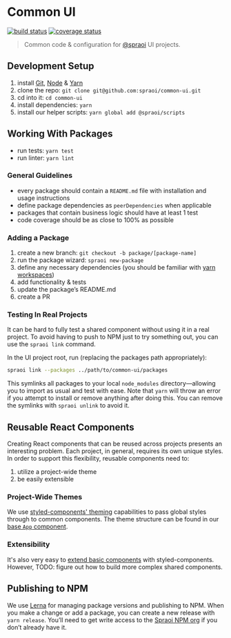 # Common UI

[![build status](https://travis-ci.org/spraoi/common-ui.svg?branch=master)](https://travis-ci.org/spraoi/common-ui/)
[![coverage status](https://coveralls.io/repos/github/spraoi/common-ui/badge.svg?branch=master)](https://coveralls.io/github/spraoi/common-ui/)

> Common code & configuration for [@spraoi](https://github.com/spraoi/) UI projects.

## Development Setup

1. install [Git](https://git-scm.com/book/en/v2/Getting-Started-Installing-Git), [Node](https://nodejs.org/en/download)
   & [Yarn](https://yarnpkg.com/lang/en/docs/install)
2. clone the repo: `git clone git@github.com:spraoi/common-ui.git`
3. cd into it: `cd common-ui`
4. install dependencies: `yarn`
5. install our helper scripts: `yarn global add @spraoi/scripts`

## Working With Packages

- run tests: `yarn test`
- run linter: `yarn lint`

### General Guidelines

- every package should contain a `README.md` file with installation and usage instructions
- define package dependencies as `peerDependencies` when applicable
- packages that contain business logic should have at least 1 test
- code coverage should be as close to 100% as possible

### Adding a Package

1. create a new branch: `git checkout -b package/[package-name]`
2. run the package wizard: `spraoi new-package`
3. define any necessary dependencies (you should be familiar with
   [yarn workspaces](https://yarnpkg.com/lang/en/docs/workspaces/))
4. add functionality & tests
5. update the package&rsquo;s README.md
6. create a PR

### Testing In Real Projects

It can be hard to fully test a shared component without using it in a real project. To avoid having to push to NPM just
to try something out, you can use the `spraoi link` command.

In the UI project root, run (replacing the packages path appropriately):

```bash
spraoi link --packages ../path/to/common-ui/packages
```

This symlinks all packages to your local `node_modules` directory—allowing you to import as usual and test with ease.
Note that `yarn` will throw an error if you attempt to install or remove anything after doing this. You can remove the
symlinks with `spraoi unlink` to avoid it.

## Reusable React Components

Creating React components that can be reused across projects presents an interesting problem. Each project, in general,
requires its own unique styles. In order to support this flexibility, reusable components need to:

1. utilize a project-wide theme
2. be easily extensible

### Project-Wide Themes

We use [styled-components' theming](https://www.styled-components.com/docs/advanced) capabilities to pass global styles
through to common components. The theme structure can be found in our
[base `App` component](https://github.com/spraoi/common-ui/blob/master/packages/base/components/App/types.js).

### Extensibility

It's also very easy to [extend basic components](https://www.styled-components.com/docs/basics#extending-styles) with
styled-components. However, TODO: figure out how to build more complex shared components.

## Publishing to NPM

We use [Lerna](https://github.com/lerna/lerna) for managing package versions and publishing to NPM. When you make a
change or add a package, you can create a new release with `yarn release`. You&rsquo;ll need to get write access to the
[Spraoi NPM org](https://www.npmjs.com/org/spraoi) if you don&rsquo;t already have it.
